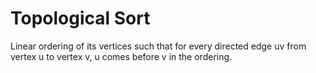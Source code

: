 # Topological Sort

Linear ordering of its vertices such that for every directed edge uv from vertex u to vertex v, u comes before v in the ordering.
